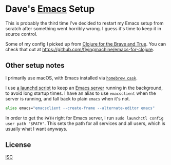 # Dave's [Emacs][] Setup

This is probably the third time I've decided to restart my Emacs setup from
scratch after something went horribly wrong. I guess it's time to keep it in
source control.

Some of my config I picked up from [Clojure for the Brave and True][brave]. You
can check that out at https://github.com/flyingmachine/emacs-for-clojure.

## Other setup notes

I primarily use macOS, with Emacs installed via [`homebrew cask`][cask].

I use [a launchd script][launchd] to keep an [Emacs server][] running in the
background, to avoid long startup times. I have an alias to use `emacsclient`
when the server is running, and fall back to plain `emacs` when it's not.

```bash
alias emacs="emacsclient --create-frame --alternate-editor emacs"
```

In order to get the `PATH` right for Emacs server, I run `sudo launchctl config
user path "$PATH"`. This sets the path for all services and all users, which is
usually what I want anyways.

## License

[ISC](https://opensource.org/licenses/ISC)

 [brave]: http://www.braveclojure.com/
 [cask]: https://caskroom.github.io/
 [emacs]: https://www.gnu.org/software/emacs/
 [emacs server]: https://www.gnu.org/software/emacs/manual/html_node/emacs/Emacs-Server.html
 [launchd]: https://www.emacswiki.org/emacs/EmacsAsDaemon#toc7
